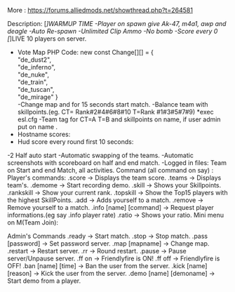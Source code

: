 More : https://forums.alliedmods.net/showthread.php?t=264581

Description:
[*]WARMUP TIME
-Player on spawn give Ak-47, m4a1, awp and deagle
-Auto Re-spawn
-Unlimited Clip Ammo
-No bomb
-Score every 0
[*]LIVE
10 players on server.
- Vote Map
PHP Code:
new const Change[][] = {  
    "de_dust2",  
    "de_inferno",  
    "de_nuke",  
    "de_train",  
    "de_tuscan",  
    "de_mirage" 
}  
-Change map and for 15 seconds start match.
-Balance team with skillpoints.(eg. CT= Rank#2#4#6#8#10 T=Rank #1#3#5#7#9)
*exec esl.cfg
-Team tag for CT=A T=B and skillpoints on name, if user admin put on name <a>.
- Hostname scores:
- Hud score every round first 10 seconds:

-2 Half auto start
-Automatic swapping of the teams.
-Automatic screenshots with scoreboard on half and end match.
-Logged in files: Team on Start and end Match, all activities.
Command (all command on say) : 
Player's commands:
.score -> Displays the team score.
.teams -> Displays team's.
.demome -> Start recording demo.
.skill -> Shows your Skillpoints.
.rankskill -> Show your current rank.
.topskill -> Show the Top15 players with the highest SkillPoints.
.add -> Adds yourself to a match.
.remove -> Remove yourself to a match.
.info [name] [command] -> Request player informations.(eg say .info player rate)
.ratio -> Shows your ratio.
Mini menu on M(Team Join):

Admin's Commands
.ready -> Start match.
.stop -> Stop match.
.pass [password] -> Set password server.
.map [mapname] -> Change map.
.restart -> Restart server.
.rr -> Round restart.
.pause -> Pause server/Unpause server.
.ff on -> Friendlyfire is ON!
.ff off -> Friendlyfire is OFF!
.ban [name] [time] -> Ban the user from the server.
.kick [name] [reason] -> Kick the user from the server.
.demo [name] [demoname] -> Start demo from a player.
